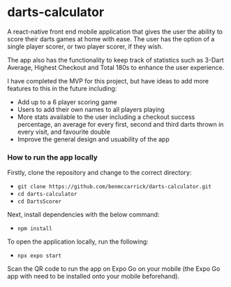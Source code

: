 # darts-calculator

A react-native front end mobile application that gives the user the ability to score their darts games at home with ease. The user has the option of a single player scorer, or two player scorer, if they wish.

The app also has the functionality to keep track of statistics such as 3-Dart Average, Highest Checkout and Total 180s to enhance the user experience.

I have completed the MVP for this project, but have ideas to add more features to this in the future including:

- Add up to a 6 player scoring game
- Users to add their own names to all players playing
- More stats available to the user including a checkout success percentage, an average for every first, second and third darts thrown in every visit, and favourite double
- Improve the general design and usuability of the app

### How to run the app locally

Firstly, clone the repository and change to the correct directory:

- `git clone https://github.com/benmccarrick/darts-calculator.git`
- `cd darts-calculator`
- `cd DartsScorer`

Next, install dependencies with the below command:

- `npm install`

To open the application locally, run the following:

- `npx expo start`

Scan the QR code to run the app on Expo Go on your mobile (the Expo Go app with need to be installed onto your mobile beforehand).

